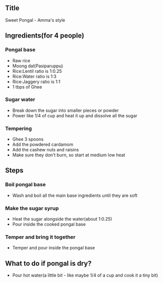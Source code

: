 ## Title 

Sweet Pongal - Amma's style

## Ingredients(for 4 people)
### Pongal base
-  Raw rice 
- Moong dal(Pasiparuppu)
- Rice:Lentil ratio is 1:0.25
- Rice:Water ratio is 1:3
- Rice:Jaggery ratio is 1:1
- 1 tbps of Ghee

### Sugar water
- Break down the sugar into smaller pieces or powder
- Power like 1/4 of cup and heat it up and dissolve all the sugar

### Tempering
- Ghee 3 spoons
- Add the powdered cardamom
- Add the cashew nuts and raisins
- Make sure they don't burn, so start at medium low heat

## Steps
### Boil pongal base
- Wash and boil all the main base ingredients until they are soft

### Make the sugar syrup
- Heat the sugar alongside the water(about 1:0.25)
- Pour inside the cooked pongal base

### Temper and bring it together
- Temper and pour inside the pongal base

## What to do if pongal is dry?
- Pour hot water(a little bit - like maybe 1/4 of a cup and cook it a tiny bit)
